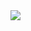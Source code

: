 <img align="center" src="https://github-readme-stats.vercel.app/api/top-langs/?username=SaiyanSteevDEV&theme=dark" />
